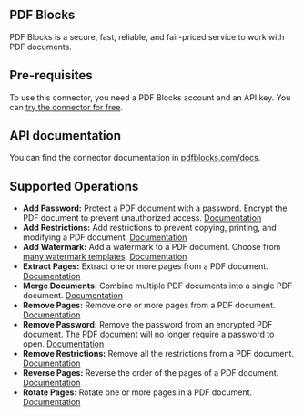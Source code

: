 
## PDF Blocks
PDF Blocks is a secure, fast, reliable, and fair-priced service to work with PDF documents.


## Pre-requisites
To use this connector, you need a PDF Blocks account and an API key. You can [try the connector for free](https://www.pdfblocks.com).


## API documentation
You can find the connector documentation in [pdfblocks.com/docs](https://www.pdfblocks.com/docs/power-automate).


## Supported Operations

- **Add Password:** Protect a PDF document with a password. Encrypt the PDF document to prevent unauthorized access. [Documentation](https://www.pdfblocks.com/docs/power-automate/add-password-to-pdf)
- **Add Restrictions:** Add restrictions to prevent copying, printing, and modifying a PDF document. [Documentation](https://www.pdfblocks.com/docs/power-automate/add-restrictions-to-pdf)
- **Add Watermark:** Add a watermark to a PDF document. Choose from [many watermark templates](https://www.pdfblocks.com/docs/power-automate/add-watermark). [Documentation](https://www.pdfblocks.com/docs/power-automate/add-watermark)
- **Extract Pages:** Extract one or more pages from a PDF document. [Documentation](https://www.pdfblocks.com/docs/power-automate/extract-pages-from-pdf)
- **Merge Documents:** Combine multiple PDF documents into a single PDF document. [Documentation](https://www.pdfblocks.com/docs/power-automate/merge-pdf-documents)
- **Remove Pages:** Remove one or more pages from a PDF document. [Documentation](https://www.pdfblocks.com/docs/power-automate/remove-pages-from-pdf)
- **Remove Password:** Remove the password from an encrypted PDF document. The PDF document will no longer require a password to open. [Documentation](https://www.pdfblocks.com/docs/power-automate/remove-password-from-pdf)
- **Remove Restrictions:** Remove all the restrictions from a PDF document. [Documentation](https://www.pdfblocks.com/docs/power-automate/remove-restrictions-from-pdf)
- **Reverse Pages:** Reverse the order of the pages of a PDF document. [Documentation](https://www.pdfblocks.com/docs/power-automate/reverse-pages-of-pdf)
- **Rotate Pages:** Rotate one or more pages in a PDF document. [Documentation](https://www.pdfblocks.com/docs/power-automate/rotate-pages-in-pdf)

